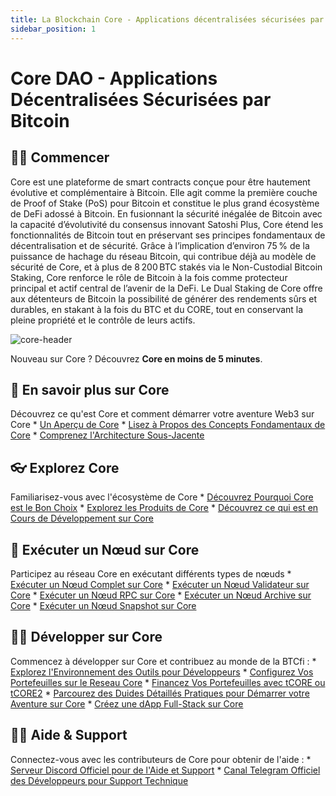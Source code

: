 ```yaml
---
title: La Blockchain Core - Applications décentralisées sécurisées par Bitcoin
sidebar_position: 1
---
```


# Core DAO - Applications Décentralisées Sécurisées par Bitcoin

## 👨‍💻 Commencer

Core est une plateforme de smart contracts conçue pour être hautement évolutive et complémentaire à Bitcoin. Elle agit comme la première couche de Proof of Stake (PoS) pour Bitcoin et constitue le plus grand écosystème de DeFi adossé à Bitcoin. En fusionnant la sécurité inégalée de Bitcoin avec la capacité d’évolutivité du consensus innovant Satoshi Plus, Core étend les fonctionnalités de Bitcoin tout en préservant ses principes fondamentaux de décentralisation et de sécurité. Grâce à l’implication d’environ 75 % de la puissance de hachage du réseau Bitcoin, qui contribue déjà au modèle de sécurité de Core, et à plus de 8 200 BTC stakés via le Non-Custodial Bitcoin Staking, Core renforce le rôle de Bitcoin à la fois comme protecteur principal et actif central de l’avenir de la DeFi. Le Dual Staking de Core offre aux détenteurs de Bitcoin la possibilité de générer des rendements sûrs et durables, en stakant à la fois du BTC et du CORE, tout en conservant la pleine propriété et le contrôle de leurs actifs.

![core-header](../static/img/core-header.png)

Nouveau sur Core ? Découvrez **Core en moins de 5 minutes**.

## 📔 En savoir plus sur Core

Découvrez ce qu'est Core et comment démarrer votre aventure Web3 sur Core
\* [Un Aperçu de Core](./Learn/introduction/what-is-core-chain.md)
\* [Lisez à Propos des Concepts Fondamentaux de Core](category/core-concepts)
\* [Comprenez l'Architecture Sous-Jacente](./Learn/core-concepts/architecture.md)

## 👓 Explorez Core

Familiarisez-vous avec l'écosystème de Core
\* [Découvrez Pourquoi Core est le Bon Choix](./Learn/introduction/why-core-chain.md)
\* [Explorez les Produits de Core](category/products)
\* [Découvrez ce qui est en Cours de Développement sur Core](https://coredao.org/explore/ecosystem)

## 🔌 Exécuter un Nœud sur Core

Participez au réseau Core en exécutant différents types de nœuds
\* [Exécuter un Nœud Complet sur Core](./Node/Full-Node/on-mainnet.md)
\* [Exécuter un Nœud Validateur sur Core](./Node/config/validator-node-config.md)
\* [Exécuter un Nœud RPC sur Core](./Node/config/rpc-node-config.md)
\* [Exécuter un Nœud Archive sur Core](./Node/config/archive-node-config.md)
\* [Exécuter un Nœud Snapshot sur Core](./Node/config/snapshot-node-config.md)

## 👨‍🔧 Développer sur Core

Commencez à développer sur Core et contribuez au monde de la BTCfi :
\* [Explorez l'Environnement des Outils pour Développeurs](./Dev-Guide/dev-tools.md)
\* [Configurez Vos Portefeuilles sur le Reseau Core](./Dev-Guide/core-testnet-wallet-config.md)
\* [Financez Vos Portefeuilles avec tCORE ou tCORE2](./Dev-Guide/core-faucet.md)
\* [Parcourez des Duides Détaillés Pratiques pour Démarrer votre Aventure sur Core](category/dev-guides)
\* [Créez une dApp Full-Stack sur Core](./Dev-Guide/dapp-on-core.md)

## 🙋‍♀️ Aide & Support

Connectez-vous avec les contributeurs de Core pour obtenir de l'aide :
\* [Serveur Discord Officiel pour de l'Aide et Support](https://discord.com/invite/coredaoofficial)
\* [Canal Telegram Officiel des Développeurs pour Support Technique](https://t.me/CoreDAOTelegram)

